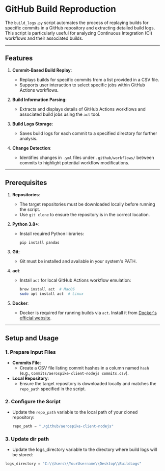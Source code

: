 # GitHub Build Reproduction

The `build_logs.py` script automates the process of replaying builds for specific commits in a GitHub repository and extracting detailed build logs. This script is particularly useful for analyzing Continuous Integration (CI) workflows and their associated builds.

---

## Features

1. **Commit-Based Build Replay**:
   - Replays builds for specific commits from a list provided in a CSV file.
   - Supports user interaction to select specific jobs within GitHub Actions workflows.

2. **Build Information Parsing**:
   - Extracts and displays details of GitHub Actions workflows and associated build jobs using the `act` tool.

3. **Build Logs Storage**:
   - Saves build logs for each commit to a specified directory for further analysis.

4. **Change Detection**:
   - Identifies changes in `.yml` files under `.github/workflows/` between commits to highlight potential workflow modifications.

---

## Prerequisites

1. **Repositories**:
   - The target repositories must be downloaded locally before running the script.
   - Use `git clone` to ensure the repository is in the correct location.

2. **Python 3.8+**:
   - Install required Python libraries:
     ```bash
     pip install pandas
     ```

3. **Git**:
   - Git must be installed and available in your system's PATH.

4. **act**:
   - Install `act` for local GitHub Actions workflow emulation:
     ```bash
     brew install act  # MacOS
     sudo apt install act  # Linux
     ```

5. **Docker**:
   - Docker is required for running builds via `act`. Install it from [Docker's official website](https://www.docker.com/).

---

## Setup and Usage

### 1. Prepare Input Files

- **Commits File**:
  - Create a CSV file listing commit hashes in a column named `hash` (e.g., `Commits/aerospike-client-nodejs commits.csv`).
- **Local Repository**:
  - Ensure the target repository is downloaded locally and matches the `repo_path` specified in the script.

### 2. Configure the Script

- Update the `repo_path` variable to the local path of your cloned repository:
  ```python
  repo_path = "./github/aerospike-client-nodejs"


### 3. Update dir path
- Update the logs_directory variable to the directory where build logs will be stored:
```python
logs_directory = "C:\\Users\\YourUsername\\Desktop\\BuildLogs"
```

